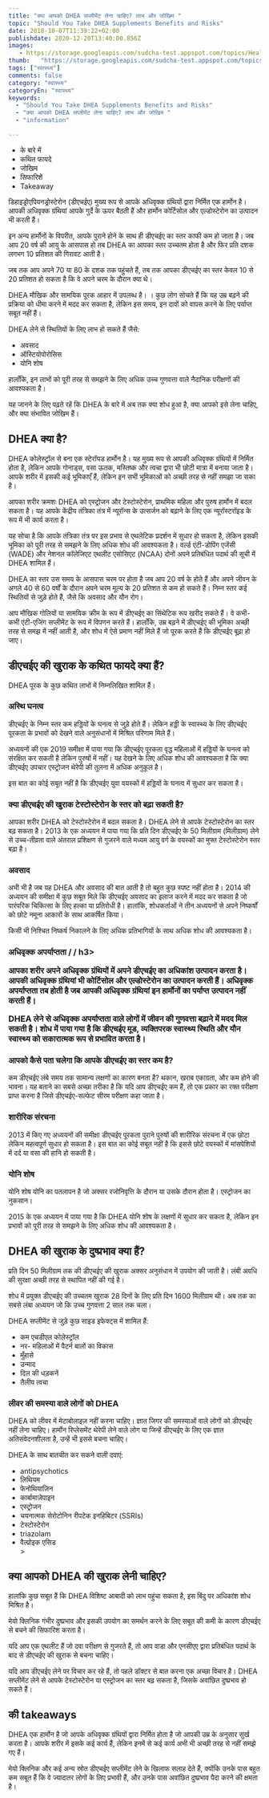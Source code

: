 ```yaml
---
title: "क्या आपको DHEA सप्लीमेंट लेना चाहिए? लाभ और जोखिम "
topic: "Should You Take DHEA Supplements Benefits and Risks"
date: 2018-10-07T11:39:22+02:00
publishdate: 2020-12-20T13:40:00.856Z
images: 
   - https://storage.googleapis.com/sudcha-test.appspot.com/topics/Health/default-selection/2.jpg
thumb:   "https://storage.googleapis.com/sudcha-test.appspot.com/topics/Health/default-selection/thumb/2.jpg"
tags: ["स्वास्थ्य"]
comments: false
category: "स्वास्थ्य"
categoryEn: "स्वास्थ्य"
keywords: 
  - "Should You Take DHEA Supplements Benefits and Risks"
  - "क्या आपको DHEA सप्लीमेंट लेना चाहिए? लाभ और जोखिम "
  - "information"

---
```

<ul> <li> के बारे में </li> <li> कथित फायदे </li> <li> जोखिम </li> <li> सिफारिशें </li> <li> Takeaway </li> </ul> <p > डिहाइड्रोएपियनड्रोस्टेरोन (डीएचईए) मुख्य रूप से आपके अधिवृक्क ग्रंथियों द्वारा निर्मित एक हार्मोन है। आपकी अधिवृक्क ग्रंथियां आपके गुर्दे के ऊपर बैठती हैं और हार्मोन कोर्टिसोल और एल्डोस्टेरोन का उत्पादन भी करती हैं। </p> <p> इन अन्य हार्मोनों के विपरीत, आपके पुराने होने के साथ ही डीएचईए का स्तर काफी कम हो जाता है। जब आप 20 वर्ष की आयु के आसपास हो तब DHEA का आपका स्तर उच्चतम होता है और फिर प्रति दशक लगभग 10 प्रतिशत की गिरावट आती है। </p> <p> जब तक आप अपने 70 या 80 के दशक तक पहुंचते हैं, तब तक आपका डीएचईए का स्तर केवल 10 से 20 प्रतिशत हो सकता है कि वे अपने चरम के दौरान क्या थे। </p> <p> DHEA मौखिक और सामयिक पूरक आहार में उपलब्ध है। । कुछ लोग सोचते हैं कि यह उम्र बढ़ने की प्रक्रिया को धीमा करने में मदद कर सकता है, लेकिन इस समय, इन दावों को वापस करने के लिए पर्याप्त सबूत नहीं हैं। </p> <p> DHEA लेने से स्थितियों के लिए लाभ हो सकते हैं जैसे: </p> <ul> <li> अवसाद </li> <li> ऑस्टियोपोरोसिस </li> <li> योनि शोष </li> </ul> <p> हालाँकि, इन लाभों को पूरी तरह से समझने के लिए अधिक उच्च गुणवत्ता वाले नैदानिक ​​परीक्षणों की आवश्यकता है। </p> <p> यह जानने के लिए पढ़ते रहें कि DHEA के बारे में अब तक क्या शोध हुआ है, क्या आपको इसे लेना चाहिए, और क्या संभावित जोखिम हैं। </p> <h2> DHEA क्या है? </h2 > <p> DHEA कोलेस्ट्रॉल से बना एक स्टेरॉयड हार्मोन है। यह मुख्य रूप से आपकी अधिवृक्क ग्रंथियों में निर्मित होता है, लेकिन आपके गोनाड्स, वसा ऊतक, मस्तिष्क और त्वचा द्वारा भी छोटी मात्रा में बनाया जाता है। आपके शरीर में इसकी कई भूमिकाएँ हैं, लेकिन इन सभी भूमिकाओं को अच्छी तरह से नहीं समझा जा सका है। </p> <p> आपका शरीर क्रमशः DHEA को एस्ट्रोजन और टेस्टोस्टेरोन, प्राथमिक महिला और पुरुष हार्मोन में बदल सकता है। यह आपके केंद्रीय तंत्रिका तंत्र में न्यूरॉन्स के उत्सर्जन को बढ़ाने के लिए एक न्यूरॉस्टरॉइड के रूप में भी कार्य करता है। </p> <p> यह सोचा है कि आपके तंत्रिका तंत्र पर इस प्रभाव से एथलेटिक प्रदर्शन में सुधार हो सकता है, लेकिन इसकी भूमिका को पूरी तरह से समझने के लिए अधिक शोध की आवश्यकता है। वर्ल्ड एंटी-डोपिंग एजेंसी (WADE) और नेशनल कॉलेजिएट एथलीट एसोसिएट (NCAA) दोनों अपने प्रतिबंधित पदार्थ की सूची में DHEA शामिल हैं। </p> <p> DHEA का स्तर उस समय के आसपास चरम पर होता है जब आप 20 वर्ष के होते हैं और अपने जीवन के अगले 40 से 60 वर्षों के दौरान अपने चरम मूल्य के 20 प्रतिशत से कम हो सकते हैं। निम्न स्तर कई स्थितियों से जुड़े होते हैं, जैसे कि अवसाद और यौन रोग। </p> <p> आप मौखिक गोलियों या सामयिक क्रीम के रूप में डीएचईए का सिंथेटिक रूप खरीद सकते हैं। वे कभी-कभी एंटी-एजिंग सप्लीमेंट के रूप में विपणन करते हैं। हालाँकि, उम्र बढ़ने में डीएचईए की भूमिका अच्छी तरह से समझ में नहीं आती है, और शोध में ऐसे प्रमाण नहीं मिले हैं जो पूरक करते हैं कि डीएचईए बूढ़ा हो जाए। </p> <h2> डीएचईए की खुराक के कथित फायदे क्या हैं? </h2> <p> DHEA पूरक के कुछ कथित लाभों में निम्नलिखित शामिल हैं। </p> <h3> अस्थि घनत्व </h3> <p। > डीएचईए के निम्न स्तर कम हड्डियों के घनत्व से जुड़े होते हैं। लेकिन हड्डी के स्वास्थ्य के लिए डीएचईए पूरकता के प्रभावों को देखने वाले अनुसंधानों में मिश्रित परिणाम मिले हैं। </p> <p> अध्ययनों की एक 2019 समीक्षा में पाया गया कि डीएचईए पूरकता वृद्ध महिलाओं में हड्डियों के घनत्व को संरक्षित कर सकती है लेकिन पुरुषों में नहीं। यह देखने के लिए अधिक शोध की आवश्यकता है कि क्या डीएचईए उपचार एस्ट्रोजन थेरेपी की तुलना में अधिक अनुकूल है। </p> <p> इस बात का कोई सबूत नहीं है कि डीएचईए युवा वयस्कों में हड्डियों के घनत्व में सुधार कर सकता है। </p> <h3> क्या डीएचईए की खुराक टेस्टोस्टेरोन के स्तर को बढ़ा सकती है? </h3> <p> आपका शरीर DHEA को टेस्टोस्टेरोन में बदल सकता है। DHEA लेने से आपके टेस्टोस्टेरोन का स्तर बढ़ सकता है। 2013 के एक अध्ययन में पाया गया कि प्रति दिन डीएचईए के 50 मिलीग्राम (मिलीग्राम) लेने से उच्च-तीव्रता वाले अंतराल प्रशिक्षण से गुजरने वाले मध्यम आयु वर्ग के वयस्कों का मुफ्त टेस्टोस्टेरोन स्तर बढ़ा है। </p> <h3> अवसाद </h3> <p> अभी भी है जब यह DHEA और अवसाद की बात आती है तो बहुत कुछ स्पष्ट नहीं होता है। 2014 की अध्ययन की समीक्षा में कुछ सबूत मिले कि डीएचईए अवसाद का इलाज करने में मदद कर सकता है जो पारंपरिक चिकित्सा के लिए हल्का या प्रतिरोधी है। हालांकि, शोधकर्ताओं ने तीन अध्ययनों से अपने निष्कर्षों को छोटे नमूना आकारों के साथ आकर्षित किया। </p> <p> किसी भी निश्चित निष्कर्ष निकालने के लिए अधिक प्रतिभागियों के साथ अधिक शोध की आवश्यकता है। </p> <h3> अधिवृक्क अपर्याप्तता / / h3> <p > आपका शरीर अपने अधिवृक्क ग्रंथियों में अपने डीएचईए का अधिकांश उत्पादन करता है। आपकी अधिवृक्क ग्रंथियां भी कोर्टिसोल और एल्डोस्टेरोन का उत्पादन करती हैं। अधिवृक्क अपर्याप्तता तब होती है जब आपकी अधिवृक्क ग्रंथियां इन हार्मोनों का पर्याप्त उत्पादन नहीं करती हैं। </p> <p> DHEA लेने से अधिवृक्क अपर्याप्तता वाले लोगों में जीवन की गुणवत्ता बढ़ाने में मदद मिल सकती है। शोध में पाया गया है कि डीएचईए मूड, व्यक्तिपरक स्वास्थ्य स्थिति और यौन स्वास्थ्य को सकारात्मक रूप से प्रभावित करता है। </p> <h3> आपको कैसे पता चलेगा कि आपके डीएचईए का स्तर कम है? </H3> <p> कम डीएचईए लंबे समय तक सामान्य लक्षणों का कारण बनता है? थकान, खराब एकाग्रता, और कम होने की भावना। यह बताने का सबसे अच्छा तरीका है कि यदि आप डीएचईए कम हैं, तो एक प्रकार का रक्त परीक्षण प्राप्त करना है जिसे डीएचईए-सल्फेट सीरम परीक्षण कहा जाता है। </p> <h3> शारीरिक संरचना </h3> <p> 2013 में किए गए अध्ययनों की समीक्षा डीएचईए पूरकता पुराने पुरुषों की शारीरिक संरचना में एक छोटा लेकिन महत्वपूर्ण सुधार हो सकता है। इस बात का कोई सबूत नहीं है कि इससे छोटे वयस्कों में मांसपेशियों में दर्द या वसा की हानि हो सकती है। </p> <h3> योनि शोष </h3> <p> योनि शोष योनि का पतलापन है जो अक्सर रजोनिवृत्ति के दौरान या उसके दौरान होता है। एस्ट्रोजन का नुकसान। </P> <p> 2015 के एक अध्ययन में पाया गया है कि DHEA योनि शोष के लक्षणों में सुधार कर सकता है, लेकिन इन प्रभावों को पूरी तरह से समझने के लिए अधिक शोध की आवश्यकता है। </p> <h2> DHEA की खुराक के दुष्प्रभाव क्या हैं? </h2> <p > प्रति दिन 50 मिलीग्राम तक की डीएचईए की खुराक अक्सर अनुसंधान में उपयोग की जाती है। लंबी अवधि की सुरक्षा अच्छी तरह से स्थापित नहीं की गई है। </p> <p> शोध में प्रयुक्त डीएचईए की उच्चतम खुराक 28 दिनों के लिए प्रति दिन 1600 मिलीग्राम थी। अब तक का सबसे लंबा अध्ययन जो कि उच्च गुणवत्ता 2 साल तक चला। </p> <p> DHEA सप्लीमेंट से जुड़े कुछ साइड इफेक्ट्स में शामिल हैं: </p> <ul> <li> कम एचडीएल कोलेस्ट्रॉल </li> <li> नर- महिलाओं में पैटर्न बालों का विकास </li> <li> मुँहासे </li> <li> उन्माद </li> <li> दिल की धड़कनें </li> <li> तैलीय त्वचा </li> </ul> <h3> लीवर की समस्या वाले लोगों को DHEA </h3> <p> DHEA को लीवर में मेटाबोलाइज़ नहीं करना चाहिए। ज्ञात जिगर की समस्याओं वाले लोगों को डीएचईए नहीं लेना चाहिए। हार्मोन रिप्लेसमेंट थेरेपी लेने वाले लोग या जिन्हें डीएचईए के लिए एक ज्ञात अतिसंवेदनशीलता है, उन्हें भी इससे बचना चाहिए। </p> <p> DHEA के साथ बातचीत कर सकने वाली दवाएं: </p> <ul> <li> antipsychotics </li> <li> लिथियम </li> <li> फेनोथियाज़िन </li> <li> कार्बामाज़ेपाइन </li> <li> एस्ट्रोजन </li> <li> चयनात्मक सेरोटोनिन रीपटेक इनहिबिटर (SSRIs) </li> <li> टेस्टोस्टेरोन </li> <li> triazolam </li> <li> वैल्प्रोइक एसिड </li> > </ul> <h2> क्या आपको DHEA की खुराक लेनी चाहिए? </h2> <p> हालांकि कुछ सबूत हैं कि DHEA विशिष्ट आबादी को लाभ पहुंचा सकता है, इस बिंदु पर अधिकांश शोध मिश्रित है। </p> <p> मेयो क्लिनिक गंभीर दुष्प्रभाव और इसकी उपयोग का समर्थन करने के लिए सबूत की कमी के कारण डीएचईए से बचने की सिफारिश करता है। </p> <p> यदि आप एक एथलीट हैं जो दवा परीक्षण से गुजरते हैं, तो आप वाडा और एनसीएए द्वारा प्रतिबंधित पदार्थ के बाद से डीएचईए की खुराक से बचना चाहिए। </p> <p> यदि आप डीएचईए लेने पर विचार कर रहे हैं, तो पहले डॉक्टर से बात करना एक अच्छा विचार है। DHEA सप्लीमेंट लेने से आपके टेस्टोस्टेरोन या एस्ट्रोजन का स्तर बढ़ सकता है, जिसके अवांछित दुष्प्रभाव हो सकते हैं। </p> <h2> की takeaways </h2> <p> DHEA एक हार्मोन है जो आपके अधिवृक्क ग्रंथियों द्वारा निर्मित होता है जो आपकी उम्र के अनुसार सुर्ख करता है। आपके शरीर में इसके कई कार्य हैं, लेकिन इनमें से कई कार्य अभी भी अच्छी तरह से नहीं समझे गए हैं। </p> <p> मेयो क्लिनिक और कई अन्य स्रोत डीएचईए सप्लीमेंट लेने के खिलाफ सलाह देते हैं, क्योंकि उनके पास बहुत कम सबूत हैं कि वे ज्यादातर लोगों के लिए प्रभावी हैं, और उनके पास अवांछित दुष्प्रभाव पैदा करने की क्षमता है। </P> 